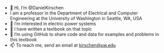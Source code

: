 - 👋 Hi, I’m @DanielKirschen
- I am a professor in the Department of Electrical and Computer Engineering at the University of Washington in Seattle, WA, USA
- 👀 I’m interested in electric power systems
- 🌱 I have written a textbook on that topic
- 💞️ I’m using GitHub to share code and data for examples and problems in this textbook
- 📫 To reach me, send an email at kirschen@uw.edu

<!---
DanielKirschen/DanielKirschen is a ✨ special ✨ repository because its `README.md` (this file) appears on your GitHub profile.
You can click the Preview link to take a look at your changes.
--->
